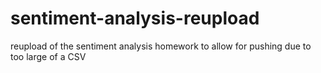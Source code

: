 # sentiment-analysis-reupload
reupload of the sentiment analysis homework to allow for pushing due to too large of a CSV
